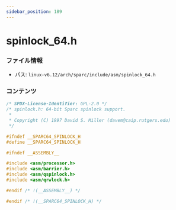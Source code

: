 ```yaml
---
sidebar_position: 189
---
```

# spinlock_64.h

### ファイル情報

- パス: `linux-v6.12/arch/sparc/include/asm/spinlock_64.h`

### コンテンツ

```h
/* SPDX-License-Identifier: GPL-2.0 */
/* spinlock.h: 64-bit Sparc spinlock support.
 *
 * Copyright (C) 1997 David S. Miller (davem@caip.rutgers.edu)
 */

#ifndef __SPARC64_SPINLOCK_H
#define __SPARC64_SPINLOCK_H

#ifndef __ASSEMBLY__

#include <asm/processor.h>
#include <asm/barrier.h>
#include <asm/qspinlock.h>
#include <asm/qrwlock.h>

#endif /* !(__ASSEMBLY__) */

#endif /* !(__SPARC64_SPINLOCK_H) */

```
